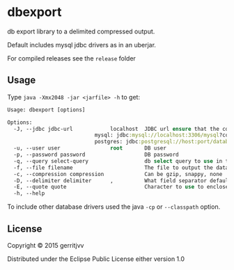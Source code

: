 # dbexport

db export library to a delimited compressed output.

Default includes mysql jdbc drivers as in an uberjar.  


For compiled releases see the ```release``` folder

## Usage


Type ```java -Xmx2048 -jar <jarfile> -h``` to get:  

```clojure
Usage: dbexport [options]

Options:
  -J, --jdbc jdbc-url            localhost  JDBC url ensure that the correct jdbc drivers are on the classpath
                            mysql: jdbc:mysql://localhost:3306/mysql?connectTimeout=0&socketTimeout=0&autoReconnect=true
                            postgres: jdbc:postgresql://host:port/database
  -u, --user user                root       DB user
  -p, --password password                   DB password
  -q, --query select-query                  db select query to use in the export
  -f, --file filename                       The file to output the data to
  -c, --compression compression             Can be gzip, snappy, none
  -D, --delimiter delimiter      ,          What field separator default is ,
  -E, --quote quote                         Character to use to enclose fields default is nil
  -h, --help

```

To include other database drivers used the java ```-cp``` or ```--classpath``` option.

## License

Copyright © 2015 gerritjvv

Distributed under the Eclipse Public License either version 1.0